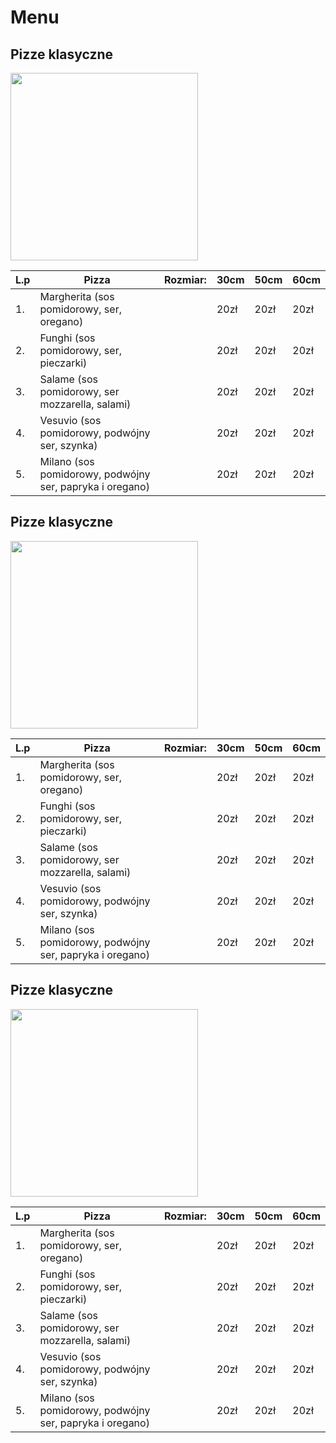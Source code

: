 # Menu

## Pizze klasyczne

<img src="zdjęcia/photo-1513104890138-7c749659a591.avif" width= 300>

|L.p|Pizza                                                          |Rozmiar:|30cm|50cm|60cm|
|---|---------------------------------------------------------------|--------|----|----|----|
|1. |Margherita (sos pomidorowy, ser, oregano)                      |        |20zł|20zł|20zł|
|2. |Funghi (sos pomidorowy, ser, pieczarki)                        |        |20zł|20zł|20zł|
|3. |Salame (sos pomidorowy, ser mozzarella, salami)                |        |20zł|20zł|20zł|
|4. |Vesuvio (sos pomidorowy, podwójny ser, szynka)                 |        |20zł|20zł|20zł|
|5. |Milano (sos pomidorowy, podwójny ser, papryka i oregano)       |        |20zł|20zł|20zł|


## Pizze klasyczne

<img src="zdjęcia/photo-1513104890138-7c749659a591.avif" width= 300>

|L.p|Pizza                                                          |Rozmiar:|30cm|50cm|60cm|
|---|---------------------------------------------------------------|--------|----|----|----|
|1. |Margherita (sos pomidorowy, ser, oregano)                      |        |20zł|20zł|20zł|
|2. |Funghi (sos pomidorowy, ser, pieczarki)                        |        |20zł|20zł|20zł|
|3. |Salame (sos pomidorowy, ser mozzarella, salami)                |        |20zł|20zł|20zł|
|4. |Vesuvio (sos pomidorowy, podwójny ser, szynka)                 |        |20zł|20zł|20zł|
|5. |Milano (sos pomidorowy, podwójny ser, papryka i oregano)       |        |20zł|20zł|20zł|


## Pizze klasyczne

<img src="zdjęcia/photo-1513104890138-7c749659a591.avif" width= 300>

|L.p|Pizza                                                          |Rozmiar:|30cm|50cm|60cm|
|---|---------------------------------------------------------------|--------|----|----|----|
|1. |Margherita (sos pomidorowy, ser, oregano)                      |        |20zł|20zł|20zł|
|2. |Funghi (sos pomidorowy, ser, pieczarki)                        |        |20zł|20zł|20zł|
|3. |Salame (sos pomidorowy, ser mozzarella, salami)                |        |20zł|20zł|20zł|
|4. |Vesuvio (sos pomidorowy, podwójny ser, szynka)                 |        |20zł|20zł|20zł|
|5. |Milano (sos pomidorowy, podwójny ser, papryka i oregano)       |        |20zł|20zł|20zł|
